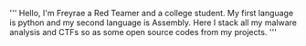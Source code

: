 ''' Hello, I'm Freyrae a Red Teamer and a college student.
My first language is python and my second language is Assembly.
Here I stack all my malware analysis and CTFs so as some open source codes from my projects.
'''
